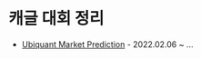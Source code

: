 # 캐글 대회 정리

- [Ubiquant Market Prediction](https://www.kaggle.com/c/ubiquant-market-prediction/overview) - 2022.02.06 ~ ...

